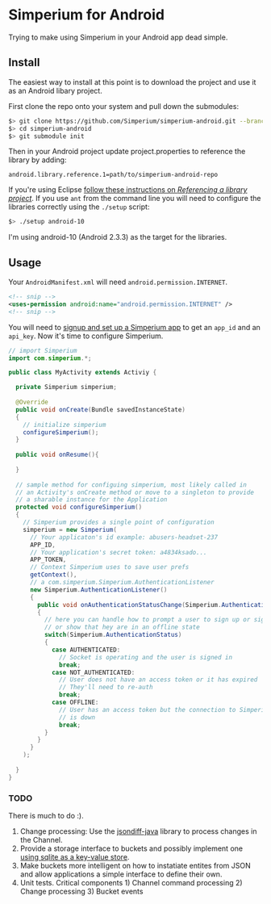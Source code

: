 # Simperium for Android

Trying to make using Simperium in your Android app dead simple.

## Install

The easiest way to install at this point is to download the project and use it as an Android libary project.

First clone the repo onto your system and pull down the submodules:

```bash
$> git clone https://github.com/Simperium/simperium-android.git --branch duo
$> cd simperium-android
$> git submodule init
```
Then in your Android project update project.properties to reference the library by adding:

```
android.library.reference.1=path/to/simperium-android-repo
```

If you're using Eclipse [follow these instructions on *Referencing a library project*][eclipse]. If you use `ant` from the command line you will need to configure the libraries correctly using the `./setup` script:
```bash
$> ./setup android-10
```
I'm using android-10 (Android 2.3.3) as the target for the libraries.

[eclipse]:http://developer.android.com/tools/projects/projects-eclipse.html#ReferencingLibraryProject

## Usage

Your `AndroidManifest.xml` will need `android.permission.INTERNET`.

```xml
<!-- snip -->
<uses-permission android:name="android.permission.INTERNET" />
<!-- snip -->
```

You will need to [signup and set up a Simperium app](https://simperium.com/signup/) to get an `app_id` and an `api_key`. Now it's time to configure Simperium.

```java
// import Simperium
import com.simperium.*;

public class MyActivity extends Activiy {

  private Simperium simperium;
  
  @Override
  public void onCreate(Bundle savedInstanceState)
  {
    // initialize simperium
    configureSimperium();
  }
  
  public void onResume(){
  
  }
  
  // sample method for configuing simperium, most likely called in
  // an Activity's onCreate method or move to a singleton to provide
  // a sharable instance for the Application
  protected void configureSimperium()
  {
    // Simperium provides a single point of configuration
    simperium = new Simperium(
      // Your applicaton's id example: abusers-headset-237
      APP_ID,
      // Your application's secret token: a4834ksado...
      APP_TOKEN,
      // Context Simperium uses to save user prefs
      getContext(),
      // a com.simperium.Simperium.AuthenticationListener
      new Simperium.AuthenticationListener()
      {
        public void onAuthenticationStatusChange(Simperium.AuthenticationStatus status)
        {
          // here you can handle how to prompt a user to sign up or sign in
          // or show that hey are in an offline state
          switch(Simperium.AuthenticationStatus)
          {
            case AUTHENTICATED:
              // Socket is operating and the user is signed in
              break;
            case NOT_AUTHENTICATED:
              // User does not have an access token or it has expired
              // They'll need to re-auth
              break;
            case OFFLINE:
              // User has an access token but the connection to Simperium
              // is down
              break;
          }
        }
      }
    );
    
  }
}
```

### TODO

There is much to do :).

 1. Change processing: Use the [jsondiff-java][] library to process changes in the Channel.
 2. Provide a storage interface to buckets and possibly implement one [using sqlite as a key-value store][sql-keyvalue].
 3. Make buckets more intelligent on how to instatiate entites from JSON and allow applications a
    simple interface to define their own.
 4. Unit tests. Critical components 1) Channel command processing 2) Change processing 3) Bucket events

[jsondiff-java]: https://github.com/Simperium/jsondiff-java
[sql-keyvalue]: http://backchannel.org/blog/friendfeed-schemaless-mysql